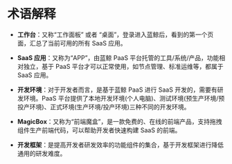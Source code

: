 # 术语解释

- **工作台**：又称“工作面板” 或者 “桌面”，登录进入蓝鲸后，看到的第一个页面，汇总了当前可用的所有 SaaS 应用。

- **SaaS 应用**：又称为“APP”，由蓝鲸 PaaS 平台托管的工具/系统/产品，功能相对独立，基于 PaaS 平台才可以正常使用，如节点管理、标准运维等，都属于 SaaS 应用。

- **开发环境**：对于开发者而言，是基于蓝鲸 PaaS 进行 SaaS 开发的，需要有研发环境。PaaS 平台提供了本地开发环境(个人电脑)、测试环境(预生产环境/预投产环境)、正式环境(生产环境/投产环境)三种不同的开发环境。

- **MagicBox**：又称为“前端魔盒”，是一款免费的、在线的前端产品，支持拖拽组件生产前端代码，可以帮助开发者快速构建 SaaS 的前端。

- **开发框架**：是提高开发者研发效率的功能组件的集合，基于开发框架进行降低通用的研发难度。

